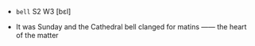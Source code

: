 - `bell` S2 W3 [bɛl]



-  It was Sunday and the Cathedral bell clanged for matins —— the heart of the matter